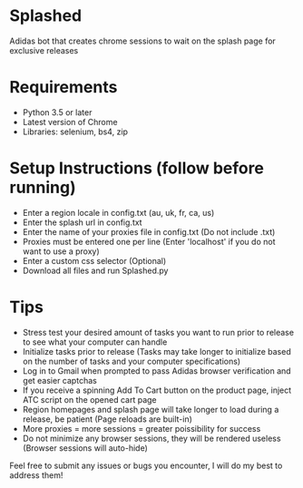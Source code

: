 # Splashed
Adidas bot that creates chrome sessions to wait on the splash page for exclusive releases

# Requirements
- Python 3.5 or later
- Latest version of Chrome
- Libraries: selenium, bs4, zip

# Setup Instructions (follow before running)
- Enter a region locale in config.txt (au, uk, fr, ca, us)
- Enter the splash url in config.txt
- Enter the name of your proxies file in config.txt (Do not include .txt)
- Proxies must be entered one per line (Enter 'localhost' if you do not want to use a proxy)
- Enter a custom css selector (Optional)
- Download all files and run Splashed.py

# Tips
- Stress test your desired amount of tasks you want to run prior to release to see what your computer can handle
- Initialize tasks prior to release (Tasks may take longer to initialize based on the number of tasks and your computer specifications)
- Log in to Gmail when prompted to pass Adidas browser verification and get easier captchas
- If you receive a spinning Add To Cart button on the product page, inject ATC script on the opened cart page
- Region homepages and splash page will take longer to load during a release, be patient (Page reloads are built-in)
- More proxies = more sessions = greater poissibility for success
- Do not minimize any browser sessions, they will be rendered useless (Browser sessions will auto-hide)

Feel free to submit any issues or bugs you encounter, I will do my best to address them!
